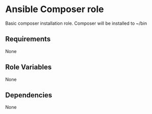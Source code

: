 Ansible Composer role
=========

Basic composer installation role. Composer will be installed to ~/bin

Requirements
------------

None

Role Variables
--------------

None

Dependencies
------------

None

